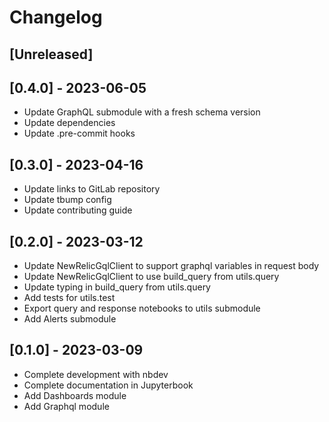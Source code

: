 # Changelog

## [Unreleased]

## [0.4.0] - 2023-06-05

* Update GraphQL submodule with a fresh schema version
* Update dependencies
* Update .pre-commit hooks

## [0.3.0] - 2023-04-16

* Update links to GitLab repository
* Update tbump config
* Update contributing guide

## [0.2.0] - 2023-03-12

* Update NewRelicGqlClient to support graphql variables in request body
* Update NewRelicGqlClient to use build_query from utils.query
* Update typing in build_query from utils.query
* Add tests for utils.test
* Export query and response notebooks to utils submodule
* Add Alerts submodule

## [0.1.0] - 2023-03-09

* Complete development with nbdev
* Complete documentation in Jupyterbook
* Add Dashboards module
* Add Graphql module
